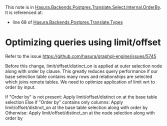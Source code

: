 This note is in [Hasura.Backends.Postgres.Translate.Select.Internal.OrderBy](https://github.com/hasura/graphql-engine/blob/master/server/src-lib/Hasura/Backends/Postgres/Translate/Select/Internal/OrderBy.hs#L57).
It is referenced at:
  - line 68 of [Hasura.Backends.Postgres.Translate.Types](https://github.com/hasura/graphql-engine/blob/master/server/src-lib/Hasura/Backends/Postgres/Translate/Types.hs#L68)

# Optimizing queries using limit/offset

Refer to the issue https://github.com/hasura/graphql-engine/issues/5745

Before this change, limit/offset/distinct_on is applied at outer selection
node along with order by clause. This greatly reduces query performance if
our base selection table contains many rows and relationships are selected
which joins remote tables. We need to optimize application of limit wrt to
order by input.

If "Order by" is not present:
  Apply limit/offset/distinct on at the base table selection
Else if "Order by" contains only columns:
  Apply limit/offset/distinct_on at the base table selection along with order by
Otherwise:
  Apply limit/offset/distinct_on at the node selection along with order by

